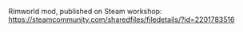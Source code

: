 Rimworld mod, published on Steam workshop: https://steamcommunity.com/sharedfiles/filedetails/?id=2201783516